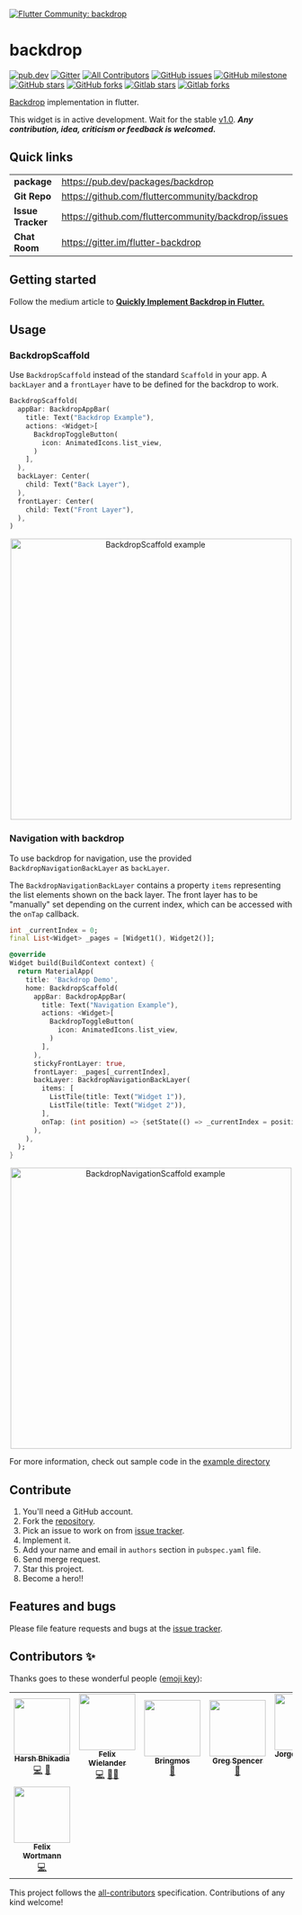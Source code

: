 [![Flutter Community: backdrop](https://fluttercommunity.dev/_github/header/backdrop)](https://github.com/fluttercommunity/community)

# backdrop

[![pub.dev](https://img.shields.io/pub/v/backdrop?logo=flutter)](https://pub.dev/packages/backdrop)
[![Gitter](https://badges.gitter.im/flutter-backdrop/community.svg)](https://gitter.im/flutter-backdrop/community?utm_source=badge&utm_medium=badge&utm_campaign=pr-badge)
[![All Contributors](https://img.shields.io/badge/all_contributors-8-orange.svg)](#contributors-)
[![GitHub issues](https://img.shields.io/github/issues/fluttercommunity/backdrop?logo=github)](https://github.com/fluttercommunity/backdrop/issues)
[![GitHub milestone](https://img.shields.io/github/milestones/progress-percent/fluttercommunity/backdrop/1?logo=github)](https://github.com/fluttercommunity/backdrop/milestone/1)
[![GitHub stars](https://img.shields.io/github/stars/fluttercommunity/backdrop?logo=github)](https://github.com/fluttercommunity/backdrop/stargazers)
[![GitHub forks](https://img.shields.io/github/forks/fluttercommunity/backdrop?logo=github)](https://github.com/fluttercommunity/backdrop/network)
[![Gitlab stars](https://img.shields.io/badge/dynamic/json?label=stars&query=%24.star_count&url=https%3A%2F%2Fgitlab.com%2Fapi%2Fv4%2Fprojects%2F7578401&logo=gitlab)](https://gitlab.com/daadu/backdrop/-/starrers)
[![Gitlab forks](https://img.shields.io/badge/dynamic/json?label=forks&query=%24.forks_count&url=https%3A%2F%2Fgitlab.com%2Fapi%2Fv4%2Fprojects%2F7578401&logo=gitlab)](https://gitlab.com/daadu/backdrop/-/forks)

[Backdrop](https://material.io/design/components/backdrop.html) implementation in flutter. 

This widget is in active development. Wait for the stable [v1.0](https://github.com/fluttercommunity/backdrop/milestone/1). 
___Any contribution, idea, criticism or feedback is welcomed.___

## Quick links

| | |
|-|-|
| __package__ | https://pub.dev/packages/backdrop |
| __Git Repo__  | https://github.com/fluttercommunity/backdrop |
| __Issue Tracker__ | https://github.com/fluttercommunity/backdrop/issues |
| __Chat Room__ | https://gitter.im/flutter-backdrop |

## Getting started
Follow the medium article to [__Quickly Implement Backdrop in Flutter.__](https://medium.com/@daadu/backdrop-with-flutter-acfa9fee7d2f)

## Usage
### BackdropScaffold
Use `BackdropScaffold` instead of the standard `Scaffold` in your app.
A `backLayer` and a `frontLayer` have to be defined for the backdrop to work.

```dart
BackdropScaffold(
  appBar: BackdropAppBar(
    title: Text("Backdrop Example"),
    actions: <Widget>[
      BackdropToggleButton(
        icon: AnimatedIcons.list_view,
      )
    ],
  ),
  backLayer: Center(
    child: Text("Back Layer"),
  ),
  frontLayer: Center(
    child: Text("Front Layer"),
  ),
)
```
<div align="center">
<img src="https://github.com/fluttercommunity/backdrop/raw/master/.github/backdrop.gif"  height="500" alt="BackdropScaffold example">
</div>

### Navigation with backdrop
To use backdrop for navigation, use the provided `BackdropNavigationBackLayer` as `backLayer`.

The `BackdropNavigationBackLayer` contains a property `items` representing the list elements shown on the back layer. The front layer has to be "manually" set depending on the current index, which can be accessed with the `onTap` callback.

```dart
int _currentIndex = 0;
final List<Widget> _pages = [Widget1(), Widget2()];

@override
Widget build(BuildContext context) {
  return MaterialApp(
    title: 'Backdrop Demo',
    home: BackdropScaffold(
      appBar: BackdropAppBar(
        title: Text("Navigation Example"),
        actions: <Widget>[
          BackdropToggleButton(
            icon: AnimatedIcons.list_view,
          )
        ],
      ),
      stickyFrontLayer: true,
      frontLayer: _pages[_currentIndex],
      backLayer: BackdropNavigationBackLayer(
        items: [
          ListTile(title: Text("Widget 1")),
          ListTile(title: Text("Widget 2")),
        ],
        onTap: (int position) => {setState(() => _currentIndex = position)},
      ),
    ),
  );
}
```

<div align="center">
<img src="https://github.com/fluttercommunity/backdrop/raw/master/.github/backdrop_navigation.gif"  height="500" alt="BackdropNavigationScaffold example">
</div>

For more information, check out sample code in the [example directory](https://github.com/fluttercommunity/backdrop/tree/master/example)

## Contribute
1. You'll need a GitHub account.
2. Fork the [repository](https://github.com/fluttercommunity/backdrop).
3. Pick an issue to work on from [issue tracker](https://github.com/fluttercommunity/backdrop/issues).
4. Implement it.
5. Add your name and email in `authors` section in `pubspec.yaml` file.
6. Send merge request.
7. Star this project.
8. Become a hero!!

## Features and bugs
Please file feature requests and bugs at the [issue tracker](https://github.com/fluttercommunity/backdrop/issues).

## Contributors ✨

Thanks goes to these wonderful people ([emoji key](https://allcontributors.org/docs/en/emoji-key)):

<!-- ALL-CONTRIBUTORS-LIST:START - Do not remove or modify this section -->
<!-- prettier-ignore-start -->
<!-- markdownlint-disable -->
<table>
  <tr>
    <td align="center"><a href="http://bhikadia.com"><img src="https://avatars1.githubusercontent.com/u/4963236?v=4" width="100px;" alt=""/><br /><sub><b>Harsh Bhikadia</b></sub></a><br /><a href="https://github.com/fluttercommunity/backdrop/commits?author=daadu" title="Code">💻</a> <a href="#ideas-daadu" title="Ideas, Planning, & Feedback">🤔</a></td>
    <td align="center"><a href="https://github.com/WieFel"><img src="https://avatars0.githubusercontent.com/u/8345062?v=4" width="100px;" alt=""/><br /><sub><b>Felix Wielander</b></sub></a><br /><a href="https://github.com/fluttercommunity/backdrop/commits?author=WieFel" title="Code">💻</a> <a href="https://github.com/fluttercommunity/backdrop/commits?author=WieFel" title="Documentation">📖</a><a href="https://github.com/fluttercommunity/backdrop/issues/created_by/WieFel" title="Bug reports">🐛</a></td>
    <td align="center"><a href="https://bringmos.com/"><img src="https://avatars0.githubusercontent.com/u/64806665?v=4" width="100px;" alt=""/><br /><sub><b>Bringmos</b></sub></a><br /><a href="https://gitlab.com/daadu/backdrop/-/issues?scope=all&utf8=%E2%9C%93&state=all&author_username=bringmos" title="Bug reports">🐛</a></td>
    <td align="center"><a href="https://github.com/gspencergoog"><img src="https://avatars0.githubusercontent.com/u/8867023?v=4" width="100px;" alt=""/><br /><sub><b>Greg Spencer</b></sub></a><br /><a href="https://gitlab.com/daadu/backdrop/-/issues?scope=all&utf8=%E2%9C%93&state=all&author_username=gspencergoog" title="Bug reports">🐛</a></td>
    <td align="center"><a href="https://github.com/cicelcup"><img src="https://avatars0.githubusercontent.com/u/48078472?v=4" width="100px;" alt=""/><br /><sub><b>Jorge A Peroza M</b></sub></a><br /><a href="https://github.com/fluttercommunity/backdrop/commits?author=cicelcup" title="Code">💻</a><a href="https://github.com/fluttercommunity/backdrop/issues/created_by/cicelcup" title="Bug reports">🐛</a></td>
    <td align="center"><a href="https://github.com/heath3n"><img src="https://avatars0.githubusercontent.com/u/8888204?v=4" width="100px;" alt=""/><br /><sub><b>Matt Newell</b></sub></a><br /><a href="https://gitlab.com/daadu/backdrop/-/issues?scope=all&utf8=%E2%9C%93&state=all&author_username=heath3n" title="Bug reports">🐛</a></td>
    <td align="center"><a href="http://danielborges93.com/"><img src="https://avatars0.githubusercontent.com/u/1283243?v=4" width="100px;" alt=""/><br /><sub><b>Daniel Borges</b></sub></a><br /><a href="https://github.com/fluttercommunity/backdrop/commits?author=danielborges93" title="Code">💻</a><a href="https://github.com/fluttercommunity/backdrop/issues/created_by/danielborges93" title="Bug reports">🐛</a></td>    
  </tr>
  <tr>
    <td align="center"><a href="https://github.com/felixwortmann"><img src="https://avatars0.githubusercontent.com/u/45035656?v=4" width="100px;" alt=""/><br /><sub><b>Felix Wortmann</b></sub></a><br /><a href="https://github.com/fluttercommunity/backdrop/commits?author=felixwortmann" title="Code">💻</a></td>      
  </tr>
</table>

<!-- markdownlint-enable -->
<!-- prettier-ignore-end -->
<!-- ALL-CONTRIBUTORS-LIST:END -->

This project follows the [all-contributors](https://github.com/all-contributors/all-contributors) specification. Contributions of any kind welcome!
